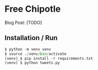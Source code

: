 # Free Chipotle

Blog Post: [TODO]

## Installation / Run

```python
$ python -m venv venv
$ source ./venv/bin/activate
(venv)_$ pip install -r requirements.txt
(venv) $ python tweets.py
```
